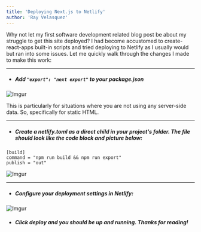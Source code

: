 ```yaml
---
title: 'Deploying Next.js to Netlify'
author: 'Ray Velasquez'
---
```


Why not let my first software development related blog post be about my struggle to get this site deployed?  I had become accustomed to create-react-apps built-in scripts and tried deploying to Netlify as I usually would but ran into some issues.  Let me quickly walk through the changes I made to make this work:

***

- ##### Add `"export": "next export"` to your package.json

![Imgur](https://i.imgur.com/K7aypWu.png)

This is particularly for situations where you are not using any server-side data.  So, specifically for static HTML.

***

- ##### Create a netlify.toml as a direct child in your project's folder.  The file should look like the code block and picture below:

`[build]`   
  `command = "npm run build && npm run export"`   
  `publish = "out"`


![Imgur](https://i.imgur.com/Tfz1s93.png)

***

- ##### Configure your deployment settings in Netlify:

![Imgur](https://i.imgur.com/eT86gtE.png)

- ##### Click deploy and you should be up and running.  Thanks for reading!

